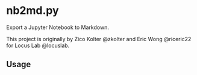 # nb2md.py

Export a Jupyter Notebook to Markdown.

This project is originally by Zico Kolter @zkolter and Eric Wong @riceric22 for Locus Lab @locuslab.

## Usage

